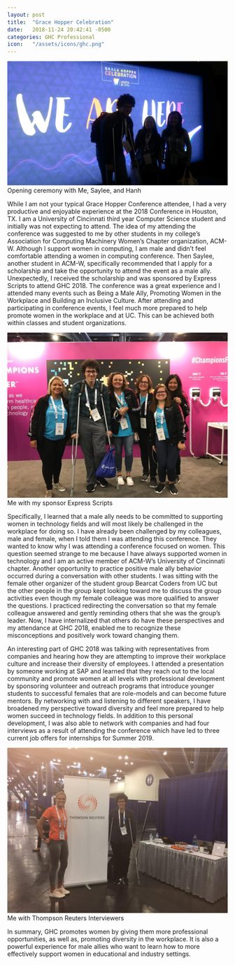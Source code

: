```yaml
---
layout: post
title:  "Grace Hopper Celebration"
date:   2018-11-24 20:42:41 -0500
categories: GHC Professional
icon:   "/assets/icons/ghc.png"
---
```

![Opening ceremony with Me, Saylee, and Hanh](/assets/projects/ghc-1.jpg)
Opening ceremony with Me, Saylee, and Hanh

While I am not your typical Grace Hopper Conference attendee, I had a very productive and enjoyable experience at the 2018 Conference in Houston, TX. I am a University of Cincinnati third year Computer Science student and initially was not expecting to attend. The idea of my attending the conference was suggested to me by other students in my college’s Association for Computing Machinery Women’s Chapter organization, ACM-W. Although I support women in computing, I am male and didn’t feel comfortable attending a women in computing conference. Then Saylee, another student in ACM-W, specifically recommended that I apply for a scholarship and take the opportunity to attend the event as a male ally. Unexpectedly, I received the scholarship and was sponsored by Express Scripts to attend GHC 2018. The conference was a great experience and I attended many events such as Being a Male Ally, Promoting Women in the Workplace and Building an Inclusive Culture.  After attending and participating in conference events, I feel much more prepared to help promote women in the workplace and at UC. This can be achieved both within classes and student organizations.

![Me with my sponsor Express Scripts](/assets/projects/ghc-2.jpg)
Me with my sponsor Express Scripts

Specifically, I learned that a male ally needs to be committed to supporting women in technology fields and will most likely be challenged in the workplace for doing so. I have already been challenged by my colleagues, male and female, when I told them I was attending this conference. They wanted to know why I was attending a conference focused on women. This question seemed strange to me because I have always supported women in technology and I am an active member of ACM-W’s University of Cincinnati chapter. Another opportunity to practice positive male ally behavior occurred during a conversation with other students. I was sitting with the female other organizer of the student group Bearcat Coders from UC but the other people in the group kept looking toward me to discuss the group activities even though my female colleague was more qualified to answer the questions. I practiced redirecting the conversation so that my female colleague answered and gently reminding others that she was the group’s leader. Now, I have internalized that others do have these perspectives and my attendance at GHC 2018, enabled me to recognize these misconceptions and positively work toward changing them.

An interesting part of GHC 2018 was talking with representatives from companies and hearing how they are attempting to improve their workplace culture and increase their diversity of employees. I attended a presentation by someone working at SAP and learned that they reach out to the local community and promote women at all levels with professional development by sponsoring volunteer and outreach programs that introduce younger students to successful females that are role-models and can become future mentors. By networking with and listening to different speakers, I have broadened my perspective toward diversity and feel more prepared to help women succeed in technology fields. In addition to this personal development, I was also able to network with companies and had four interviews as a result of attending the conference which have led to three current job offers for internships for Summer 2019.

![Me with Thompson Reuters Interviewers](/assets/projects/ghc-3.jpg)
Me with Thompson Reuters Interviewers

In summary, GHC promotes women by giving them more professional opportunities, as well as, promoting diversity in the workplace. It is also a powerful experience for male allies who want to learn how to more effectively support women in educational and industry settings.

